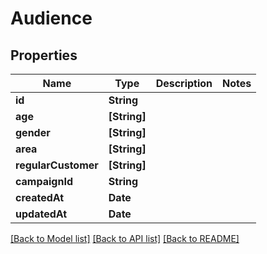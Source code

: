 # Audience

## Properties
Name | Type | Description | Notes
------------ | ------------- | ------------- | -------------
**id** | **String** |  | 
**age** | **[String]** |  | 
**gender** | **[String]** |  | 
**area** | **[String]** |  | 
**regularCustomer** | **[String]** |  | 
**campaignId** | **String** |  | 
**createdAt** | **Date** |  | 
**updatedAt** | **Date** |  | 

[[Back to Model list]](../README.md#documentation-for-models) [[Back to API list]](../README.md#documentation-for-api-endpoints) [[Back to README]](../README.md)


